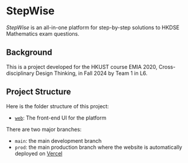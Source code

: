# StepWise

_StepWise_ is an all-in-one platform for step-by-step solutions to HKDSE Mathematics exam questions.

## Background

This is a project developed for the HKUST course EMIA 2020, Cross-disciplinary Design Thinking, in Fall 2024 by Team 1 in L6.

## Project Structure

Here is the folder structure of this project:
- [`web`](./web/): The front-end UI for the platform

There are two major branches:
- `main`: the main development branch
- `prod`: the main production branch where the website is automatically deployed on [Vercel](https://step-wise.vercel.app/)
